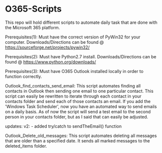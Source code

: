 # O365-Scripts

This repo will hold different scripts to automate daily task that are done with the Microsoft 365 platform.

Prerequisites(1): Must have the correct version of PyWin32 for your computer. Downloads/Directions can be found @ https://sourceforge.net/projects/pywin32/

Prerequisites(2): Must have Python2.7 install. Downloads/Directions can be found @ https://www.python.org/downloads/

Prerequisites(3): Must have O365 Outlook installed locally in order to function correctly.

Outlook_find_contacts_send_email: 
  This script automates finding all contacts in Outlook then sending one email to one particular contact. This script can easily be rewritten to iterate through each contact in your contacts folder and send each of those contacts an email. If you add the 'Windows Task Scheduler', now you have an automated way to send emails on a daily basis. As of now the script will send a test email to the second person in your contacts folder, but as I said that can easily be adjusted.
  
  updates:
  v2:
    - added try/catch to sendTheEmail() function
    
    
 Outlook_Delete_old_messages:
    This script automates deleting all messages that are older than a specified date. It sends all marked messages to the deleted_items folder.




